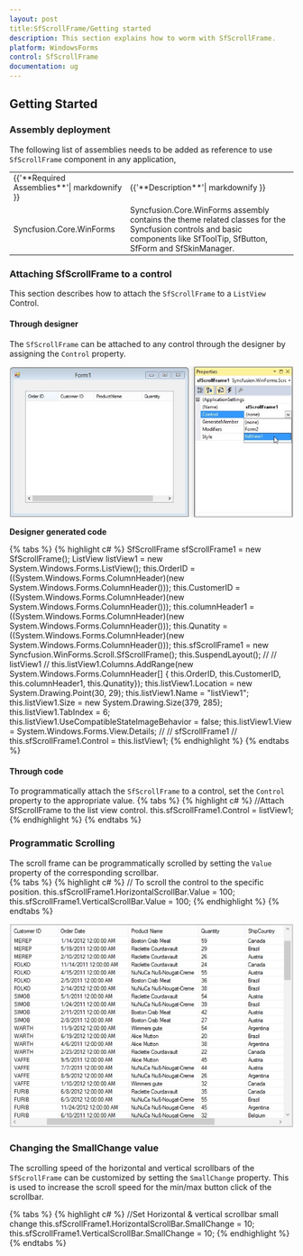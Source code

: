 ```yaml
---
layout: post
title:SfScrollFrame/Getting started
description: This section explains how to worm with SfScrollFrame.
platform: WindowsForms
control: SfScrollFrame
documentation: ug
---
```


## Getting Started

### Assembly deployment
The following list of assemblies needs to be added as reference to use `SfScrollFrame` component in any application,

<table>
<tr>
<td>
{{'**Required Assemblies**'| markdownify }}
</td>
<td>
{{'**Description**'| markdownify }}
</td>
</tr>
<tr>
<td>
Syncfusion.Core.WinForms
</td>
<td>
Syncfusion.Core.WinForms assembly contains the theme related classes for the Syncfusion controls and basic components like SfToolTip, SfButton, SfForm and SfSkinManager.
</td>
</tr>
</table>

### Attaching SfScrollFrame to a control
This section describes how to attach the `SfScrollFrame` to a `ListView` Control.

#### Through designer
The `SfScrollFrame` can be attached to any control through the designer by assigning the `Control` property.

![](SfScrollFrame_images/SfScrollFrame_img1.jpg)

**Designer generated code**

{% tabs %}
{% highlight c# %}
SfScrollFrame sfScrollFrame1 = new SfScrollFrame();
ListView listView1 = new System.Windows.Forms.ListView(); 
 this.OrderID = ((System.Windows.Forms.ColumnHeader)(new System.Windows.Forms.ColumnHeader()));
this.CustomerID = ((System.Windows.Forms.ColumnHeader)(new System.Windows.Forms.ColumnHeader()));
this.columnHeader1 = ((System.Windows.Forms.ColumnHeader)(new System.Windows.Forms.ColumnHeader()));
this.Qunatity = ((System.Windows.Forms.ColumnHeader)(new System.Windows.Forms.ColumnHeader()));
this.sfScrollFrame1 = new Syncfusion.WinForms.Scroll.SfScrollFrame();
this.SuspendLayout();
// 
// listView1
// 
this.listView1.Columns.AddRange(new System.Windows.Forms.ColumnHeader[] {
this.OrderID,
this.CustomerID,
this.columnHeader1,
this.Qunatity});
this.listView1.Location = new System.Drawing.Point(30, 29);
this.listView1.Name = "listView1";
this.listView1.Size = new System.Drawing.Size(379, 285);
this.listView1.TabIndex = 6;
this.listView1.UseCompatibleStateImageBehavior = false;
this.listView1.View = System.Windows.Forms.View.Details;
// 
// sfScrollFrame1
// 
this.sfScrollFrame1.Control = this.listView1;
{% endhighlight %}
{% endtabs %}

#### Through code
To programmatically attach the `SfScrollFrame` to a control, set the `Control` property to the appropriate value. 
{% tabs %}
{% highlight c# %}
//Attach SfScrollFrame to the list view control.
this.sfScrollFrame1.Control = listView1;
{% endhighlight %}
{% endtabs %}
### Programmatic Scrolling
The scroll frame can be programmatically scrolled by setting the `Value` property of the corresponding scrollbar.  
{% tabs %}
{% highlight c# %}
// To scroll the control to the specific position.
this.sfScrollFrame1.HorizontalScrollBar.Value = 100;
this.sfScrollFrame1.VerticalScrollBar.Value = 100;
{% endhighlight %}
{% endtabs %}

![](SfScrollFrame_images/SfScrollFrame_img2.jpg)

### Changing the SmallChange value
The scrolling speed of the horizontal and vertical scrollbars of the `SfScrollFrame` can be customized by setting the `SmallChange` property. This is used to increase the scroll speed for the min/max button click of the scrollbar.

{% tabs %}
{% highlight c# %}
//Set Horizontal & vertical scrollbar small change
this.sfScrollFrame1.HorizontalScrollBar.SmallChange = 10;
this.sfScrollFrame1.VerticalScrollBar.SmallChange = 10;
{% endhighlight %}
{% endtabs %}